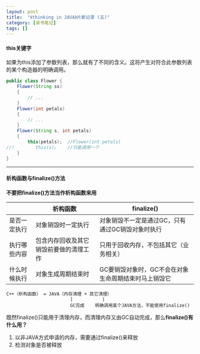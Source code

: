 ```yaml
---
layout: post
title:  "《thinking in JAVA》片断记录 (五)"
category: [读书笔记]
tags: []
---
```


#### this关键字

如果为this添加了参数列表，那么就有了不同的含义。这将产生对符合此参数列表的某个构造器的明确调用。

```java
public class Flower {
    Flower(String ss)
    {
        // ...
    }
    Flower(int petals)
    {
        // ...
    }
    Flower(String s, int petals)
    {
        this(petals);  //Flower(int petals)
//!        this(s);    //只能调用一个
    }
}
```

---

#### 析构函数与finalize()方法

**不要把finalize()方法当作析构函数来用**

||析构函数|finalize()|
|---|---|---|
|是否一定执行|对象销毁时一定执行|对象销毁不一定是通过GC，只有通过GC销毁对象时执行|
|执行哪些内容|包含内存回收及其它销毁前要做的清理工作|只用于回收内存，不包括其它（业务相关）|
|什么时候执行|对象生成周期结束时|GC要销毁对象时，GC不会在对象生命周期结束时马上销毁它|

```
C++（析构函数） = JAVA（内存清理 + 其它清理）  
                        |           |
                        GC完成    明确调用某个JAVA方法，不能使用finalize()
```

既然finalize()只能用于清理内存，而清理内存又由GC自动完成，那么**finalize()有什么用？**  

1. 以非JAVA方式申请的内存，需要通过finalize()来释放  
2. 检测对象是否被释放  

